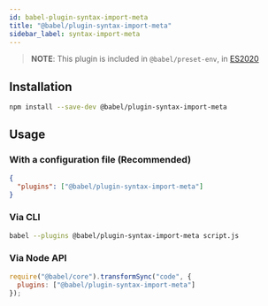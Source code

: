 ```yaml
---
id: babel-plugin-syntax-import-meta
title: "@babel/plugin-syntax-import-meta"
sidebar_label: syntax-import-meta
---
```


> **NOTE**: This plugin is included in `@babel/preset-env`, in [ES2020](https://github.com/tc39/proposals/blob/master/finished-proposals.md)

## Installation

```sh title="Shell"
npm install --save-dev @babel/plugin-syntax-import-meta
```

## Usage

### With a configuration file (Recommended)

```json title="babel.config.json"
{
  "plugins": ["@babel/plugin-syntax-import-meta"]
}
```

### Via CLI

```sh title="Shell"
babel --plugins @babel/plugin-syntax-import-meta script.js
```

### Via Node API

```js title="JavaScript"
require("@babel/core").transformSync("code", {
  plugins: ["@babel/plugin-syntax-import-meta"]
});
```

